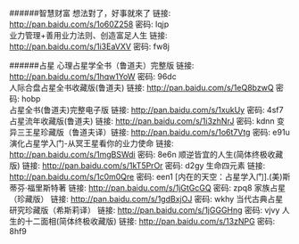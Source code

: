 ######智慧财富
想法對了，好事就來了 链接: http://pan.baidu.com/s/1o60Z258 密码: lqjp  
业力管理+善用业力法则、创造富足人生 链接: http://pan.baidu.com/s/1i3EaVXV 密码: fw8j

######占星
心理占星学全书（鲁道夫）完整版  链接: http://pan.baidu.com/s/1hqw1YoW 密码: 96dc  
人际合盘占星全书收藏版(鲁道夫)  链接: http://pan.baidu.com/s/1eQ8bzwQ 密码: hobp  
占星全书(鲁道夫)完整电子版  链接: http://pan.baidu.com/s/1xukUy 密码: 4sf7 
占星流年收藏版(鲁道夫)  链接: http://pan.baidu.com/s/1i3zhNrJ 密码: kdnn 
变异三王星珍藏版（鲁道夫译）链接: http://pan.baidu.com/s/1o6t7Vtg 密码: e91u 
演化占星学入门-从冥王星看你的业力使命  链接: http://pan.baidu.com/s/1mgBSWdi 密码: 8e6n 
顺逆皆宜的人生(简体终极收藏版)  链接: http://pan.baidu.com/s/1kT5PrOr 密码: d2gy 
生命四元素 链接: http://pan.baidu.com/s/1c0m0Qre 密码: een1 
[内在的天空：占星学入门].(美)斯蒂芬·福里斯特著  链接: http://pan.baidu.com/s/1jGtGcGQ 密码: zpq8 
家族占星（珍藏版）  链接: http://pan.baidu.com/s/1gdBxjOJ 密码: wkhy 
当代古典占星研究珍藏版（希斯莉译） 链接: http://pan.baidu.com/s/1jGGGHng 密码: vjvy 
人生的十二面相(简体终极收藏版)   链接: http://pan.baidu.com/s/13zNPG 密码: 8hf9 
